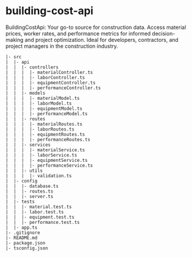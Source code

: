 # building-cost-api
BuildingCostApi: Your go-to source for construction data. Access material prices, worker rates, and performance metrics for informed decision-making and project optimization. Ideal for developers, contractors, and project managers in the construction industry.
```
|- src
|  |- api
|  |  |- controllers
|  |  |  |- materialController.ts
|  |  |  |- laborController.ts
|  |  |  |- equipmentController.ts
|  |  |  |- performanceController.ts
|  |  |- models
|  |  |  |- materialModel.ts
|  |  |  |- laborModel.ts
|  |  |  |- equipmentModel.ts
|  |  |  |- performanceModel.ts
|  |  |- routes
|  |  |  |- materialRoutes.ts
|  |  |  |- laborRoutes.ts
|  |  |  |- equipmentRoutes.ts
|  |  |  |- performanceRoutes.ts
|  |  |- services
|  |  |  |- materialService.ts
|  |  |  |- laborService.ts
|  |  |  |- equipmentService.ts
|  |  |  |- performanceService.ts
|  |  |- utils
|  |  |  |- validation.ts
|  |- config
|  |  |- database.ts
|  |  |- routes.ts
|  |  |- server.ts
|  |- tests
|  |  |- material.test.ts
|  |  |- labor.test.ts
|  |  |- equipment.test.ts
|  |  |- performance.test.ts
|  |- app.ts  
|- .gitignore
|- README.md
|- package.json
|- tsconfig.json
```
